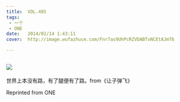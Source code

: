 ```yaml
---
title:	VOL.495
tags:
 - 一个
 - ONE
date:	2014/02/14 1:43:11
cover:	http://image.wufazhuce.com/Fnr7as9UhPcRZVDABTvNCEtAJmT6

---
```

![](http://image.wufazhuce.com/Fnr7as9UhPcRZVDABTvNCEtAJmT6)
---

世界上本没有路，有了腿便有了路。from《让子弹飞》
 
Reprinted from ONE
